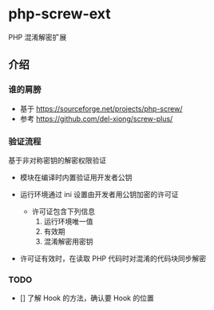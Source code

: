 # php-screw-ext
PHP 混淆解密扩展

## 介绍

### 谁的肩膀

- 基于 https://sourceforge.net/projects/php-screw/
- 参考 https://github.com/del-xiong/screw-plus/

### 验证流程

基于非对称密钥的解密权限验证

- 模块在编译时内置验证用开发者公钥

- 运行环境通过 ini 设置由开发者用公钥加密的许可证
  - 许可证包含下列信息
    1. 运行环境唯一值
    2. 有效期
    3. 混淆解密用密钥

- 许可证有效时，在读取 PHP 代码时对混淆的代码块同步解密

### TODO

- [] 了解 Hook 的方法，确认要 Hook 的位置

